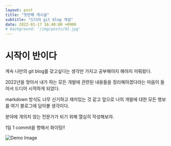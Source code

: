 ```yaml
---
layout: post
title: "첫번째 게시글"
subtitle: "드디어 git blog 개설"
date: 2022-01-17 16:40:00 +0900
# background: '/img/posts/01.jpg'
---
```

# 시작이 반이다
계속 나만의 git blog를 갖고싶다는 생각만 가지고 공부해야지 해야지 미뤄왔다.

2022년을 맞아서 내가 하는 모든 개발에 관련된 내용들을 정리해야겠다라는 마음이 들어서 드디어 시작하게 되었다.

markdown 방식도 너무 신기하고 재미있는 것 같고 앞으로 나의 개발에 대한 모든 행보를 여기 블로그에 담아볼 생각이다.

분야에 개의치 않는 전문가가 되기 위해 열심히 작성해보자.

1일 1 commit을 향해서 화이팅!!

<img class="img-fluid" src="https://source.unsplash.com/Mn9Fa_wQH-M/800x450" alt="Demo Image">